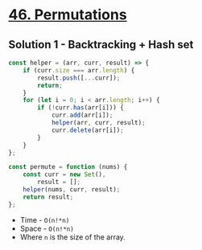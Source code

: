 # [46. Permutations](https://leetcode.com/problems/permutations/)

## Solution 1 - Backtracking + Hash set

```js
const helper = (arr, curr, result) => {
    if (curr.size === arr.length) {
        result.push([...curr]);
        return;
    }
    for (let i = 0; i < arr.length; i++) {
        if (!curr.has(arr[i])) {
            curr.add(arr[i]);
            helper(arr, curr, result);
            curr.delete(arr[i]);
        }
    }
};

const permute = function (nums) {
    const curr = new Set(),
        result = [];
    helper(nums, curr, result);
    return result;
};
```

-   Time - `O(n!*n)`
-   Space - `O(n!*n)`
-   Where `n` is the size of the array.
